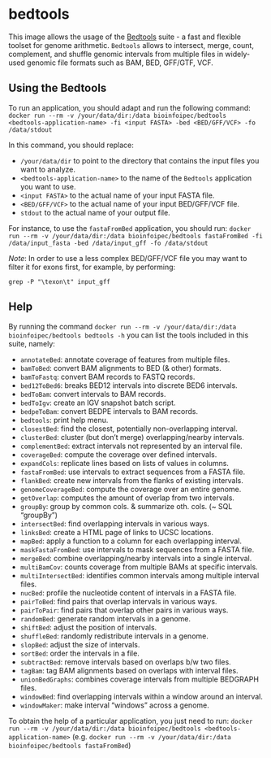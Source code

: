 # bedtools

This image allows the usage of the [Bedtools](http://bedtools.readthedocs.io/en/latest/index.html) suite - a fast and flexible toolset for genome arithmetic. `Bedtools` allows to intersect, merge, count, complement, and shuffle genomic intervals from multiple files in widely-used genomic file formats such as BAM, BED, GFF/GTF, VCF.

## Using the Bedtools
To run an application, you should adapt and run the following command: `docker run --rm -v /your/data/dir:/data bioinfoipec/bedtools <bedtools-application-name> -fi <input FASTA> -bed <BED/GFF/VCF> -fo /data/stdout`

In this command, you should replace:
- `/your/data/dir` to point to the directory that contains the input files you want to analyze.
- `<bedtools-application-name>` to the name of the `Bedtools` application you want to use.
- `<input FASTA>` to the actual name of your input FASTA file.
- `<BED/GFF/VCF>` to the actual name of your input BED/GFF/VCF file.
- `stdout` to the actual name of your output file.

For instance, to use the `fastaFromBed` application, you should run: `docker run --rm -v /your/data/dir:/data bioinfoipec/bedtools fastaFromBed -fi /data/input_fasta -bed /data/input_gff -fo /data/stdout`

*Note*: In order to use a less complex BED/GFF/VCF file you may want to filter it for exons first, for example, by performing:

```
grep -P "\texon\t" input_gff
```

## Help
By running the command `docker run --rm -v /your/data/dir:/data bioinfoipec/bedtools bedtools -h` you can list the tools included in this suite, namely:

- `annotateBed`: annotate coverage of features from multiple files.
- `bamToBed`: convert BAM alignments to BED (& other) formats.
- `bamToFastq`: convert BAM records to FASTQ records.
- `bed12ToBed6`: breaks BED12 intervals into discrete BED6 intervals.
- `bedToBam`: convert intervals to BAM records.
- `bedToIgv`: create an IGV snapshot batch script.
- `bedpeToBam`: convert BEDPE intervals to BAM records.
- `bedtools`: print help menu.
- `closestBed`: find the closest, potentially non-overlapping interval.
- `clusterBed`: cluster (but don’t merge) overlapping/nearby intervals.
- `complementBed`: extract intervals not represented by an interval file.
- `coverageBed`: compute the coverage over defined intervals.
- `expandCols`: replicate lines based on lists of values in columns.
- `fastaFromBed`: use intervals to extract sequences from a FASTA file.
- `flankBed`: create new intervals from the flanks of existing intervals.
- `genomeCoverageBed`: compute the coverage over an entire genome.
- `getOverlap`: computes the amount of overlap from two intervals.
- `groupBy`: group by common cols. & summarize oth. cols. (~ SQL “groupBy”)
- `intersectBed`: find overlapping intervals in various ways.
- `linksBed`: create a HTML page of links to UCSC locations.
- `mapBed`: apply a function to a column for each overlapping interval.
- `maskFastaFromBed`: use intervals to mask sequences from a FASTA file.
- `mergeBed`: combine overlapping/nearby intervals into a single interval.
- `multiBamCov`: counts coverage from multiple BAMs at specific intervals.
- `multiIntersectBed`: identifies common intervals among multiple interval files.
- `nucBed`: profile the nucleotide content of intervals in a FASTA file.
- `pairToBed`: find pairs that overlap intervals in various ways.
- `pairToPair`: find pairs that overlap other pairs in various ways.
- `randomBed`: generate random intervals in a genome.
- `shiftBed`: adjust the position of intervals.
- `shuffleBed`: randomly redistribute intervals in a genome.
- `slopBed`: adjust the size of intervals.
- `sortBed`: order the intervals in a file.
- `subtractBed`: remove intervals based on overlaps b/w two files.
- `tagBam`: tag BAM alignments based on overlaps with interval files.
- `unionBedGraphs`: combines coverage intervals from multiple BEDGRAPH files.
- `windowBed`: find overlapping intervals within a window around an interval.
- `windowMaker`: make interval “windows” across a genome.

To obtain the help of a particular application, you just need to run: `docker run --rm -v /your/data/dir:/data bioinfoipec/bedtools <bedtools-application-name>` (e.g. `docker run --rm -v /your/data/dir:/data bioinfoipec/bedtools fastaFromBed`)
